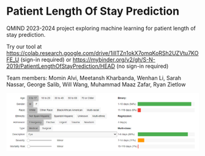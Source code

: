 # Patient Length Of Stay Prediction
QMIND 2023-2024 project exploring machine learning for patient length of stay prediction.

Try our tool at https://colab.research.google.com/drive/1ilITZn1okX7omqKoRSh2UZVtu7KOFE_U (sign-in required) or https://mybinder.org/v2/gh/S-N-2019/PatientLengthOfStayPrediction/HEAD (no sign-in required)

Team members: Momin Alvi, Meetansh Kharbanda, Wenhan Li, Sarah Nassar, George Salib, Will Wang, Muhammad Maaz Zafar, Ryan Zietlow

![User Interface](https://github.com/S-N-2019/PatientLengthOfStayPrediction/blob/main/UserInterface.png)

